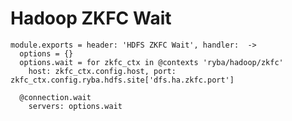 
# Hadoop ZKFC Wait

    module.exports = header: 'HDFS ZKFC Wait', handler:  ->
      options = {}
      options.wait = for zkfc_ctx in @contexts 'ryba/hadoop/zkfc'
        host: zkfc_ctx.config.host, port: zkfc_ctx.config.ryba.hdfs.site['dfs.ha.zkfc.port']

      @connection.wait
        servers: options.wait

